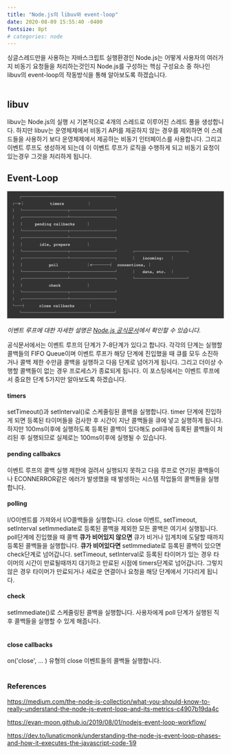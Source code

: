 ```yaml
---
title: "Node.js의 libuv와 event-loop"
date: 2020-08-09 15:55:40 -0400
fontsize: 8pt
# categories: node
---
```


싱글스레드만을 사용하는 자바스크립트 실행환경인 Node.js는 어떻게 사용자의 여러가지 비동기 요청들을 처리하는것인지 Node.js를 구성하는 핵심 구성요소 중 하나인 libuv의 event-loop의 작동방식을 통해 알아보도록 하겠습니다.  
<br>

## libuv  

libuv는 Node.js의 실행 시 기본적으로 4개의 스레드로 이루어진 스레드 풀을 생성합니다. 하지만 libuv는 운영체제에서 비동기 API를 제공하지 않는 경우를 제외하면 이 스레드들을 사용하기 보다 운영체제에서 제공하는 비동기 인터페이스를 사용합니다. 그리고 이벤트 루프도 생성하게 되는데 이 이벤트 루프가 로직을 수행하게 되고 비동기 요청이 있는경우 그것을  처리하게 됩니다.
<br>

## Event-Loop  

![node_event_loop](../assets/images/node_event_loop.png)

_이벤트 루프에 대한 자세한 설명은 [Node.js 공식문서](https://nodejs.org/ko/docs/guides/event-loop-timers-and-nexttick/)에서 확인할 수 있습니다._  

공식문서에서는 이벤트 루프의 단계가 7-8단계가 있다고 합니다. 각각의 단계는 실행할 콜백들의 FIFO Queue이며 이벤트 루프가 해당 단계에 진입했을 때 큐를 모두 소진하거나 콜백 제한 수만큼 콜백을 실행하고 다음 단계로 넘어가게 됩니다. 그리고 더이상 수행할 콜백들이 없는 경우 프로세스가 종료되게 됩니다. 이 포스팅에서는 이벤트 루프에서 중요한 단계 5가지만 알아보도록 하겠습니다.

#### timers  
setTimeout()과 setInterval()로 스케줄링된 콜백을 실행합니다. timer 단계에 진입하게 되면 등록된 타이머들을 검사한 후 시간이 지난 콜백들을 큐에 넣고 실행하게 됩니다. 하지만 100ms이후에 실행하도록 등록된 콜백이 있다해도 poll큐에 등록된 콜백들이 처리된 후 실행되므로 실제로는 100ms이후에 실행될 수 있습니다.
<br>

#### pending callbakcs  
이벤트 루프의 콜백 실행 제한에 걸려서 실행되지 못하고 다음 루프로 연기된 콜백들이나 ECONNERROR같은 에러가 발생했을 때 발생하는 시스템 작업들의 콜백들을 실행합니다.
<br>

#### polling  
I/O이벤트를 가져와서 I/O콜백들을 실행합니다. close 이벤트, setTimeout, setInterval setImmediate로 등록된 콜백을 제외한 모든 콜백은 여기서 실행됩니다. poll단계에 진입했을 때 콜백 **큐가 비어있지 않으면** 큐가 비거나 임계치에 도달할 때까지 등록된 콜백들을 실행합니다. **큐가 비어있다면** setImmediate로 등록된 콜백이 있으면 check단계로 넘어갑니다. setTimeout, setInterval로 등록된 타이머가 있는 경우 타이머의 시간이 만료될때까지 대기하고 만료된 시점에 timers단계로 넘어갑니다. 그렇지 않은 경우 타이머가 만료되거나 새로운 연결이나 요청을 해당 단계에서 기다리게 됩니다.
<br>

#### check  
setImmediate()로 스케줄링된 콜백을 실행합니다. 사용자에게 poll 단계가 실행된 직후 콜백들을 실행할 수 있게 해줍니다.  
<br>

#### close callbacks  
on('close', ... ) 유형의 close 이벤트들의 콜백들 실행합니다.  
<br>

### References  

<https://medium.com/the-node-js-collection/what-you-should-know-to-really-understand-the-node-js-event-loop-and-its-metrics-c4907b19da4c>  

<https://evan-moon.github.io/2019/08/01/nodejs-event-loop-workflow/>  

<https://dev.to/lunaticmonk/understanding-the-node-js-event-loop-phases-and-how-it-executes-the-javascript-code-1j9>  